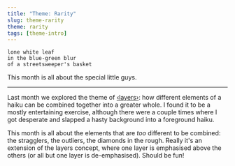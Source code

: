 ```yaml
---
title: "Theme: Rarity"
slug: theme-rarity
theme: rarity
tags: [theme-intro]
---
```


```
lone white leaf
in the blue-green blur
of a streetsweeper's basket
```

This month is all about the special little guys.

<!--more-->

---

Last month we explored the theme of [‹layers›][1]: how different elements of a haiku can be combined together into a greater whole. 
I found it to be a mostly entertaining exercise, although there were a couple times where I got desperate and slapped a hasty background into a foreground haiku.

This month is all about the elements that are *too* different to be combined: the stragglers, the outliers, the diamonds in the rough.
Really it's an extension of the layers concept, where one layer is emphasised above the others (or all but one layer is de-emphasised).
Should be fun!


[1]: /theme/layers/

